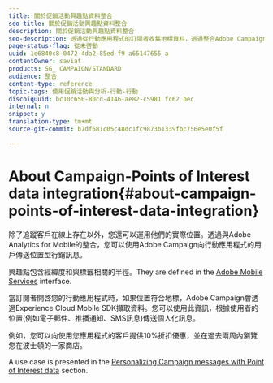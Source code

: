```yaml
---
title: 關於促銷活動興趣點資料整合
seo-title: 關於促銷活動興趣點資料整合
description: 關於促銷活動興趣點資料整合
seo-description: 透過從行動應用程式的訂閱者收集地標資料，透過整合Adobe Campaign，向用戶傳送以位置為基礎的行銷訊息。
page-status-flag: 從未啓動
uuid: 1e6840c8-0472-4da2-85ed-f9 a65147655 a
contentOwner: saviat
products: SG_ CAMPAIGN/STANDARD
audience: 整合
content-type: reference
topic-tags: 使用促銷活動與分析-行動-行動
discoiquuid: bc10c650-80cd-4146-ae82-c5981 fc62 bec
internal: n
snippet: y
translation-type: tm+mt
source-git-commit: b7df681c05c48dc1fc9873b1339fbc756e5e0f5f

---
```



# About Campaign-Points of Interest data integration{#about-campaign-points-of-interest-data-integration}

除了追蹤客戶在線上存在以外，您還可以運用他們的實際位置。透過與Adobe Analytics for Mobile的整合，您可以使用Adobe Campaign向行動應用程式的用戶傳送位置型行銷訊息。

興趣點包含經緯度和與標籤相關的半徑。They are defined in the [Adobe Mobile Services](https://marketing.adobe.com/resources/help/en_US/mobile/home.html) interface.

當訂閱者開啓您的行動應用程式時，如果位置符合地標，Adobe Campaign會透過Experience Cloud Mobile SDK擷取資料。您可以使用此資訊，根據使用者的位置(例如電子郵件、推播通知、SMS訊息)傳送個人化訊息。

例如，您可以向使用您應用程式的客戶提供10%折扣優惠，並在過去兩周內瀏覽您在波士頓的一家商店。

A use case is presented in the [Personalizing Campaign messages with Point of Interest data](../../integrating/using/personalizing-campaign-messages-with-point-of-interest-data.md) section.
